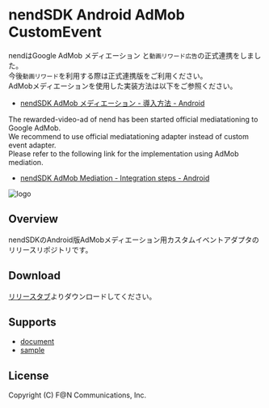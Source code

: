 # nendSDK Android AdMob CustomEvent

nendはGoogle AdMob メディエーション と`動画リワード広告`の正式連携をしました。  
今後`動画リワード`を利用する際は正式連携版をご利用ください。  
AdMobメディエーションを使用した実装方法は以下をご参照ください。  
 * [nendSDK AdMob メディエーション - 導入方法 - Android](https://github.com/fan-ADN/nendSDK-admob-mediation/wiki/Android)

The rewarded-video-ad of nend has been started official mediatationing to Google AdMob.    
We recommend to use official mediatationing adapter instead of custom event adapter.  
Please refer to the following link for the implementation using AdMob mediation.  
 * [nendSDK AdMob Mediation - Integration steps - Android](https://github.com/fan-ADN/nendSDK-admob-mediation/wiki/Android_en)

![logo](https://user-images.githubusercontent.com/9563381/31269103-17daebce-aaba-11e7-9899-742435c4ef20.png)

## Overview

nendSDKのAndroid版AdMobメディエーション用カスタムイベントアダプタのリリースリポジトリです。

## Download

[リリースタブ](https://github.com/fan-ADN/nendSDK-Android-AdmobCustomEvent-pub/releases)よりダウンロードしてください。

## Supports

* [document](https://github.com/fan-ADN/nendSDK-Android-CustomEvent/wiki)
* [sample](https://github.com/fan-ADN/nendSDK-Android-CustomEvent)

## License
Copyright (C) F@N Communications, Inc.
